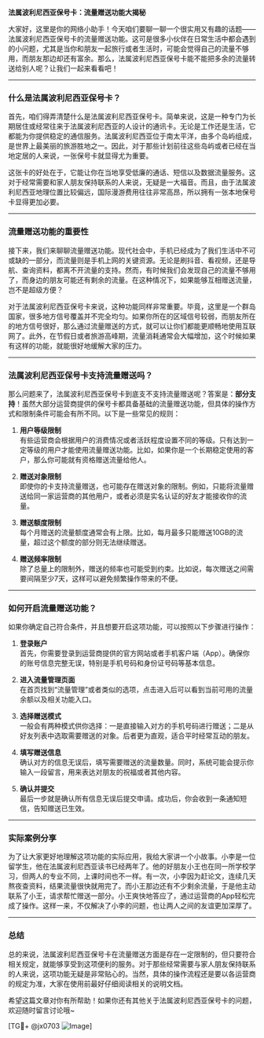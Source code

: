 **法属波利尼西亚保号卡：流量赠送功能大揭秘**

大家好，这里是你的网络小助手！今天咱们要聊一聊一个很实用又有趣的话题——法属波利尼西亚保号卡的流量赠送功能。这可是很多小伙伴在日常生活中都会遇到的小问题，尤其是当你和朋友一起旅行或者生活时，可能会觉得自己的流量不够用，而朋友那边却还有富余。那么，法属波利尼西亚保号卡能不能把多余的流量转送给别人呢？让我们一起来看看吧！

---

### 什么是法属波利尼西亚保号卡？

首先，咱们得弄清楚什么是法属波利尼西亚保号卡。简单来说，这是一种专门为长期居住或经常往来于法属波利尼西亚的人设计的通讯卡。无论是工作还是生活，它都能为你提供稳定的通信服务。法属波利尼西亚位于南太平洋，由多个岛屿组成，是世界上最美丽的旅游胜地之一。因此，对于那些计划前往这些岛屿或者已经在当地定居的人来说，一张保号卡就显得尤为重要。

这张卡的好处在于，它能让你在当地享受低廉的通话、短信以及数据流量服务。这对于经常需要和家人朋友保持联系的人来说，无疑是一大福音。而且，由于法属波利尼西亚地理位置比较偏远，国际漫游费用往往非常高昂，所以拥有一张本地保号卡显得更加必要。

---

### 流量赠送功能的重要性

接下来，我们来聊聊流量赠送功能。现代社会中，手机已经成为了我们生活中不可或缺的一部分，而流量则是手机上网的关键资源。无论是刷抖音、看视频，还是导航、查询资料，都离不开流量的支持。然而，有时候我们会发现自己的流量不够用了，而身边的朋友可能还有剩余的流量。在这种情况下，如果能够互相赠送流量，岂不是超级方便？

对于法属波利尼西亚保号卡来说，这种功能同样非常重要。毕竟，这里是一个群岛国家，很多地方信号覆盖并不完全均匀。如果你所在的区域信号较弱，而朋友所在的地方信号很好，那么通过流量赠送的方式，就可以让你们都能更顺畅地使用互联网了。此外，在节假日或者旅游高峰期，流量消耗通常会大幅增加，这个时候如果有这样的功能，就能很好地缓解大家的压力。

---

### 法属波利尼西亚保号卡支持流量赠送吗？

那么问题来了，法属波利尼西亚保号卡到底支不支持流量赠送呢？答案是：**部分支持**！虽然大部分运营商提供的保号卡都具备基础的流量赠送功能，但具体的操作方式和限制条件可能会有所不同。以下是一些常见的规则：

1. **用户等级限制**  
   有些运营商会根据用户的消费情况或者活跃程度设置不同的等级。只有达到一定等级的用户才能使用流量赠送功能。比如，如果你是一个长期稳定使用的客户，那么你可能就有资格赠送流量给他人。

2. **赠送对象限制**  
   即使你的卡支持流量赠送，也可能存在赠送对象的限制。例如，只能将流量赠送给同一家运营商的其他用户，或者必须是实名认证的好友才能接收你的流量。

3. **赠送额度限制**  
   每个月赠送的流量额度通常会有上限。比如，每月最多只能赠送10GB的流量，超过这个额度的部分则无法继续赠送。

4. **赠送频率限制**  
   除了总量上的限制外，赠送的频率也可能受到约束。比如说，每次赠送之间需要间隔至少7天，这样可以避免频繁操作带来的不便。

---

### 如何开启流量赠送功能？

如果你确定自己符合条件，并且想要开启这项功能，可以按照以下步骤进行操作：

1. **登录账户**  
   首先，你需要登录到运营商提供的官方网站或者手机客户端（App）。确保你的账号信息完整无误，特别是手机号码和身份证号码等基本信息。

2. **进入流量管理页面**  
   在首页找到“流量管理”或者类似的选项，点击进入后可以看到当前可用的流量余额以及相关功能入口。

3. **选择赠送模式**  
   一般会有两种模式供你选择：一是直接输入对方的手机号码进行赠送；二是从好友列表中选取需要赠送的对象。后者更为直观，适合平时经常互动的朋友。

4. **填写赠送信息**  
   确认对方的信息无误后，填写需要赠送的流量数量。同时，系统可能会提示你输入一段留言，用来表达对朋友的祝福或者其他内容。

5. **确认并提交**  
   最后一步就是确认所有信息无误后提交申请。成功后，你会收到一条通知短信，告知赠送已生效。

---

### 实际案例分享

为了让大家更好地理解这项功能的实际应用，我给大家讲一个小故事。小李是一位留学生，他在法属波利尼西亚读书已经两年了。他的好朋友小王也在同一所学校学习，但两人的专业不同，上课时间也不一样。有一次，小李因为赶论文，连续几天熬夜查资料，结果流量很快就用完了。而小王那边还有不少剩余流量，于是他主动联系了小王，请求帮忙赠送一部分。小王爽快地答应了，通过运营商的App轻松完成了操作。这样一来，不仅解决了小李的问题，也让两人之间的友谊更加深厚了。

---

### 总结

总的来说，法属波利尼西亚保号卡在流量赠送方面是存在一定限制的，但只要符合相关规定，就能够享受到这项便利的服务。对于那些经常需要与家人朋友保持联系的人来说，这项功能无疑是非常贴心的。当然，具体的操作流程还是要以各运营商的规定为准，大家在使用前最好仔细阅读相关的说明文档。

希望这篇文章对你有所帮助！如果你还有其他关于法属波利尼西亚保号卡的问题，欢迎随时留言讨论哦~ 

[TG💪+ @jx0703 ![Image](https://github.com/user-attachments/assets/dbca1d08-cadb-493c-b0ec-ad6f7a83f270)]